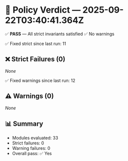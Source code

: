 # 📜 Policy Verdict — 2025-09-22T03:40:41.364Z

✅ **PASS** — All strict invariants satisfied
✅ No warnings

✅ Fixed strict since last run: 11
## ❌ Strict Failures (0)
_None_

✅ Fixed warnings since last run: 12
## ⚠️ Warnings (0)
_None_

## 📊 Summary
- Modules evaluated: 33
- Strict failures: 0
- Warning failures: 0
- Overall pass: ✅ Yes
